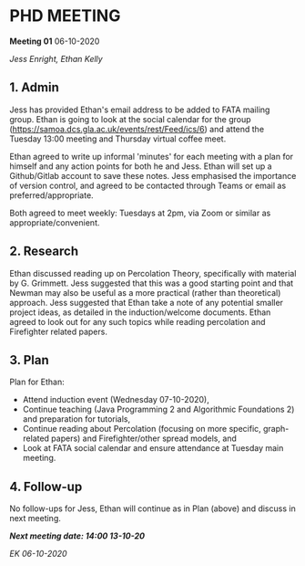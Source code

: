 # PHD MEETING

__Meeting 01__
06-10-2020

_Jess Enright,_
_Ethan Kelly_


## 1. Admin

Jess has provided Ethan's email address to be added to FATA mailing group. Ethan is going to look at the social calendar for the group (https://samoa.dcs.gla.ac.uk/events/rest/Feed/ics/6) and attend the Tuesday 13:00 meeting and Thursday virtual coffee meet.

Ethan agreed to write up informal 'minutes' for each meeting with a plan for himself and any action points for both he and Jess. Ethan will set up a Github/Gitlab account to save these notes. Jess emphasised the importance of version control, and agreed to be contacted through Teams or email as preferred/appropriate.

Both agreed to meet weekly: Tuesdays at 2pm, via Zoom or similar as appropriate/convenient.


## 2. Research

Ethan discussed reading up on Percolation Theory, specifically with material by G. Grimmett. Jess suggested that this was a good starting point and that Newman may also be useful as a more practical (rather than theoretical) approach. Jess suggested that Ethan take a note of any potential smaller project ideas, as detailed in the induction/welcome documents. Ethan agreed to look out for any such topics while reading percolation and Firefighter related papers.


## 3. Plan

Plan for Ethan:
* Attend induction event (Wednesday 07-10-2020),
* Continue teaching (Java Programming 2 and Algorithmic Foundations 2) and preparation for tutorials,
* Continue reading about Percolation (focusing on more specific, graph-related papers) and Firefighter/other spread models, and
* Look at FATA social calendar and ensure attendance at Tuesday main meeting.


## 4. Follow-up

No follow-ups for Jess, Ethan will continue as in Plan (above) and discuss in next meeting.

**_Next meeting date: 14:00 13-10-20_**



_EK 06-10-2020_
